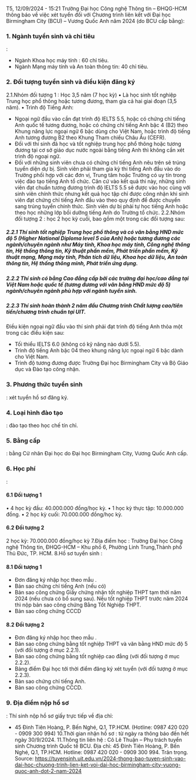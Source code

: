 T5, 12/09/2024 - 15:21
Trường Đại học Công nghệ Thông tin – ĐHQG-HCM thông báo về việc xét tuyển đối với Chương trình liên kết với Đại học Birmingham City (BCU) – Vương Quốc Anh năm 2024 (do BCU cấp bằng):
### 1. Ngành tuyển sinh và chỉ tiêu
:
-   Ngành Khoa học máy tính : 60 chỉ tiêu.
-   Ngành Mạng máy tính và An toàn thông tin: 40 chỉ tiêu.
### 2. Đối tượng tuyển sinh và điều kiện đăng ký
2.1.Nhóm đối tượng 1
: Học 3,5 năm (7 học kỳ)
•   Là học sinh tốt nghiệp Trung học phổ thông hoặc tương đương, tham gia cả hai giai đoạn (3,5 năm).
•   Trình độ Tiếng Anh:
+ Ngoại ngữ đầu vào cần đạt trình độ IELTS 5.5, hoặc có chứng chỉ tiếng Anh quốc tế tương đương, hoặc có chứng chỉ tiếng Anh bậc 4 (B2) theo Khung năng lực ngoại ngữ 6 bậc dùng cho Việt Nam, hoặc trình độ tiếng Anh tương đương B2 theo Khung Tham chiếu Châu Âu (CEFR).
+ Đối với thí sinh đã học và tốt nghiệp trung học phổ thông hoặc tương đương tại cơ sở giáo dục nước ngoài bằng tiếng Anh thì không cần xét trình độ ngoại ngữ.
+ Đối với những sinh viên chưa có chứng chỉ tiếng Anh nêu trên sẽ trúng tuyển diện dự bị. Sinh viên phải tham gia kỳ thi tiếng Anh đầu vào do Trường phối hợp với các đơn vị, Trung tâm hoặc Trường có uy tín trong việc đào tạo tiếng Anh tổ chức. Căn cứ vào kết quả thi này, những sinh viên đạt chuẩn tương đương trình độ IELTS 5.5 sẽ được vào học cùng với sinh viên chính thức nhưng kết quả học tập chỉ được công nhận khi sinh viên đạt chứng chỉ tiếng Anh đầu vào theo quy định để được chuyển sang trúng tuyển chính thức. Sinh viên dự bị phải tự học tiếng Anh hoặc theo học những lớp bồi dưỡng tiếng Anh do Trường tổ chức.
2.2.Nhóm đối tượng 2
: học 2 học kỳ cuối, bao gồm một trong các đối tượng sau:
##### 2.2.1 Thí sinh tốt nghiệp Trung học phổ thông và có văn bằng HND mức độ 5 (Higher National Diploma level 5 của Anh) hoặc tương đương các ngành/chuyên ngành như  Máy tính, Khoa học máy tính, Công nghệ thông tin, Hệ thống thông tin, Kỹ thuật phần mềm, Phát triển phần mềm, Kỹ thuật mạng, Mạng máy tính, Phân tích dữ liệu, Khoa học dữ liệu, An toàn thông tin, Hệ thống thông minh, Phát triển ứng dụng.
##### 2.2.2 Thí sinh có bằng Cao đẳng cấp bởi các trường đại học/cao đẳng tại Việt Nam hoặc quốc   tế (tương đương với văn bằng HND mức độ 5) ngành/chuyên ngành phù hợp với  ngành tuyển sinh.
##### 2.2.3 Thí sinh hoàn thành 2 năm đầu Chương trình Chất lượng cao/tiên tiến/chương trình  chuẩn tại UIT.
Điều kiện ngoại ngữ đầu vào thí sinh phải đạt trình độ tiếng Anh thỏa một trong các điều kiện sau:
- Tối thiểu IELTS 6.0 (không có kỹ năng nào dưới 5.5).
- Trình độ tiếng Anh bậc 04 theo khung năng lực ngoại ngữ 6 bậc dành cho Việt Nam.
- Trình độ tương đương được Trường Đại học Birmingham City và Bộ Giáo dục và Đào tạo công nhận.
### 3. Phương thức tuyển sinh
: xét tuyển hồ sơ đăng ký.
### 4. Loại hình đào tạo
: đào tạo theo học chế tín chỉ.
### 5. Bằng cấp
: bằng Cử nhân Đại học do Đại học Birmingham City, Vương Quốc Anh cấp.
### 6. Học phí
:
#### 6.1 Đối tượng 1
•   4 học kỳ đầu: 40.000.000 đồng/học kỳ.
•   1 học kỳ thực tập: 10.000.000 đồng.
•   2 học kỳ cuối: 70.000.000 đồng/học kỳ.
#### 6.2 Đối tượng 2
2 học kỳ: 70.000.000 đồng/học kỳ
7.Địa điểm học
: Trường Đại học Công nghệ Thông tin, ĐHQG-HCM – Khu phố 6, Phường Linh Trung,Thành phố Thủ Đức, TP. HCM.
8.Hồ sơ tuyển sinh
:
#### 8.1 Đối tượng 1
- Đơn đăng ký nhập học
theo mẫu
.
- Bản sao chứng chỉ tiếng Anh (nếu có)
- Bản sao công chứng Giấy chứng nhận tốt nghiệp THPT tạm thời năm 2024 (nếu chưa có bổ sung sau). Nếu tốt nghiệp THPT trước năm 2024 thì nộp bản sao công chứng Bằng Tốt  Nghiệp THPT.
- Bản sao công chứng CCCD
#### 8.2 Đối tượng 2
- Đơn đăng ký nhập học
theo mẫu
.
- Bản sao công chứng bằng tốt nghiệp THPT và văn bằng HND mức độ 5  (với đối tượng   ở mục 2.2.1).
- Bản sao công chứng bằng tốt nghiệp cao đẳng (với đối tượng ở mục 2.2.2).
- Bảng điểm Đại học tới thời điểm đăng ký xét tuyển (với đối tượng ở mục 2.2.3).
- Bản sao chứng chỉ tiếng Anh.
- Bản sao công chứng CCCD.
### 9. Địa điểm nộp hồ sơ
: Thí sinh nộp hồ sơ giấy trực tiếp về địa chỉ:
- 45 Đinh Tiên Hoàng, P. Bến Nghé, Q.1, TP.HCM.
(Hotline: 0987 420 020 - 0909 300 994)
10.Thời gian nhận hồ sơ
: từ ngày ra thông báo đến hết ngày 30/9/2024.
11.Thông tin liên hệ
:
Cô Lê Thuận – Phụ trách tuyển sinh Chương trình Quốc tế BCU.
Địa chỉ: 45 Đinh Tiên Hoàng, P. Bến Nghé, Q.1, TP.HCM.
Hotline: 0987 420 020 - 0909 300 994.
Trân trọng.
Source: https://tuyensinh.uit.edu.vn/2024-thong-bao-tuyen-sinh-vao-dai-hoc-chuong-trinh-lien-ket-voi-dai-hoc-birmingham-city-vuong-quoc-anh-dot-2-nam-2024